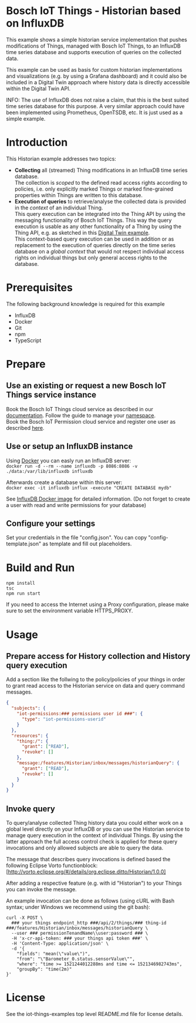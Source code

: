 # Bosch IoT Things - Historian based on InfluxDB

This example shows a simple historian service implementation that pushes modifications of Things, managed with Bosch IoT Things, to an InfluxDB time series database and supports execution of queries on the collected data.

This example can be used as basis for custom historian implementations and visualizations (e.g. by using a Grafana dashboard) and it could also be included in a Digital Twin approach where history data is directly accessible within the Digital Twin API.

INFO: The use of InfluxDB does not raise a claim, that this is the best suited time series database for this purpose. A very similar approach could have been implemented using Prometheus, OpenTSDB, etc. It is just used as a simple example.

# Introduction

This Historian example addresses two topics:
- **Collecting** all (streamed) Thing modifications in an InfluxDB time series database.\
The collection is _scoped_ to the defined read access rights according to policies, i.e. only explicitly marked Things or marked fine-grained properties within Things are written to this database.
- **Execution of queries** to retrieve/analyse the collected data is provided in the _context_ of an individual Thing.\
This query execution can be integrated into the Thing API by using the messaging functionality of Bosch IoT Things. This way the query execution is usable as any other functionality of a Thing by using the Thing API, e.g. as sketched in this [Digital Twin example](https://github.com/bsinno/iot-things-examples/tree/dev/digitaltwin-example).\
This context-based query execution can be used in addition or as replacement to the execution of queries directly on the time series database on a _global context_ that would not respect individual access rights on individual things but only general access rights to the database.

# Prerequisites

The following background knowledge is required for this example
- InfluxDB
- Docker
- Git
- npm
- TypeScript

# Prepare

## Use an existing or request a new Bosch IoT Things service instance

Book the Bosch IoT Things cloud service as described in our [documentation](https://things.eu-1.bosch-iot-suite.com/dokuwiki/doku.php?id=2_getting_started:booking:start). Follow the guide to manage your [namespace](https://things.eu-1.bosch-iot-suite.com/dokuwiki/doku.php?id=2_getting_started:booking:manage-solution-namespace).\
Book the Bosch IoT Permission cloud service and register one user as described [here](https://things.eu-1.bosch-iot-suite.com/dokuwiki/doku.php?id=examples_demo:createuser).

## Use or setup an InfluxDB instance

Using [Docker](https://www.docker.com/) you can easly run an InfluxDB server:\
``docker run -d --rm --name influxdb -p 8086:8086 -v ./data:/var/lib/influxdb influxdb``

Afterwards create a database within this server:\
``docker exec -it influxdb influx -execute "CREATE DATABASE mydb"``

See [InfluxDB Docker image](https://store.docker.com/images/influxdb) for detailed information. (Do not forget to create a user with read and write permissions for your database)

## Configure your settings

Set your credentials in the file "config.json". You can copy "config-template.json" as template and fill out placeholders.

# Build and Run

```
npm install
tsc
npm run start
```

If you need to access the Internet using a Proxy configuration, please make sure to set the environment variable HTTPS_PROXY.

# Usage

## Prepare access for History collection and History query execution

Add a section like the follwing to the policy/policies of your things in order to grant read access to the Historian service on data and query command messages.

```json
{
  "subjects": {
    "iot-permissions:### permissions user id ###": {
      "type": "iot-permissions-userid"
    }
  },
  "resources": {
    "thing:/": {
      "grant": ["READ"],
      "revoke": []
    },
    "message:/features/Historian/inbox/messages/historianQuery": {
      "grant": ["READ"],
      "revoke": []
    }
  }
}
```

## Invoke query

To query/analyse collected Thing history data you could either work on a global level directly on your InfluxDB or you can use the Historian service to manage query execution in the context of individual Things. By using the latter approach the full access control check is applied for these query invocations and only allowed subjects are able to query the data.

The message that describes query invocations is defined based the following Eclipse Vorto functionblock:
[http://vorto.eclipse.org/#/details/org.eclipse.ditto/Historian/1.0.0]

After adding a respective feature (e.g. with id "Historian") to your Things you can invoke the message.

An example invocation can be done as follows (using cURL with Bash syntax; under Windows we recommend using the git bash):
```shell
curl -X POST \
  ### your things endpoint_http ###/api/2/things/### thing-id ###/features/Historian/inbox/messages/historianQuery \
  --user ### permissionTenandName\\user:password ### \
  -H 'x-cr-api-token: ### your things api token ###' \
  -H 'Content-Type: application/json' \
  -d '{
	"fields": "mean(\"value\")",
	"from": "\"Barometer_0.status.sensorValue\"",
	"where": "time >= 1521244012288ms and time <= 1521346982743ms",
	"groupBy": "time(2m)"
}'
```

# License
See the iot-things-examples top level README.md file for license details.
